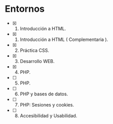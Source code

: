 # Entornos
- [x] 1. Introducción a HTML.
- [x] 1. Introducción a HTML ( Complementaria ).
- [x] 2. Práctica CSS.
- [x] 3. Desarrollo WEB.
- [x] 4. PHP.
- [ ] 5. PHP.
- [ ] 6. PHP y bases de datos.
- [ ] 7. PHP: Sesiones y cookies.
- [ ] 8. Accesibilidad y Usabilidad.
